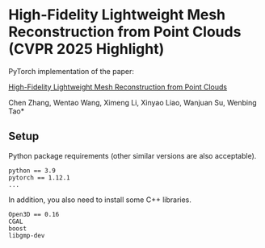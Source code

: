 # High-Fidelity Lightweight Mesh Reconstruction from Point Clouds (CVPR 2025 Highlight)

PyTorch implementation of the paper:  

[High-Fidelity Lightweight Mesh Reconstruction from Point Clouds](https://openaccess.thecvf.com/content/CVPR2025/papers/Zhang_High-Fidelity_Lightweight_Mesh_Reconstruction_from_Point_Clouds_CVPR_2025_paper.pdf) 

Chen Zhang, Wentao Wang, Ximeng Li, Xinyao Liao, Wanjuan Su, Wenbing Tao*

## Setup  
Python package requirements (other similar versions are also acceptable).  
```
python == 3.9
pytorch == 1.12.1
...
```
In addition, you also need to install some C++ libraries.  
```
Open3D == 0.16
CGAL
boost
libgmp-dev
```
